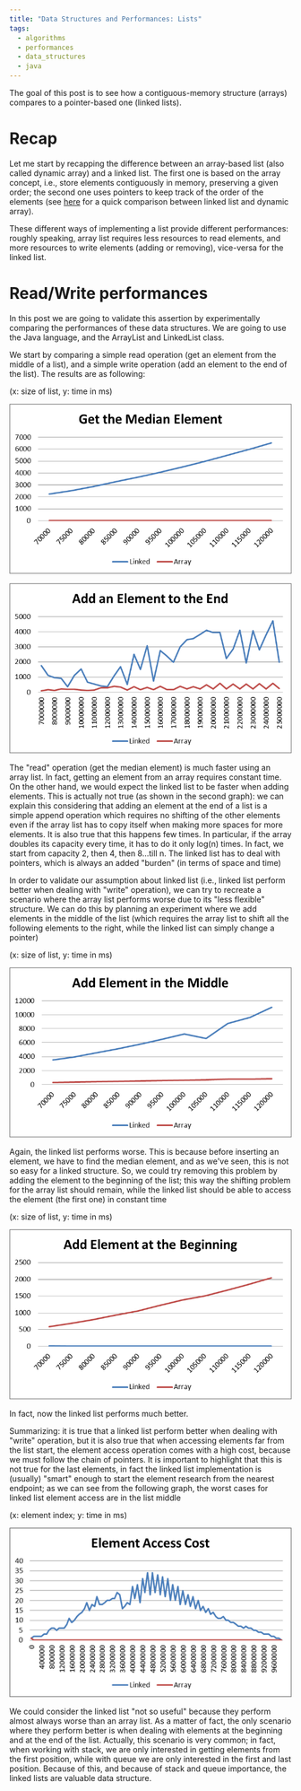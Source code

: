 ```yaml
---
title: "Data Structures and Performances: Lists"
tags:
  - algorithms
  - performances
  - data_structures
  - java
---
```


The goal of this post is to see how a contiguous-memory structure (arrays) compares to a pointer-based
one (linked lists).

# Recap

Let me start by recapping the difference between an array-based list (also called dynamic array) and
a linked list.
The first one is based on the array concept, i.e., store elements contiguously in memory, preserving a given order;
the second one uses pointers to keep track of the order of the elements (see
[here](https://en.wikipedia.org/wiki/Array_data_structure#Efficiency_comparison_with_other_data_structures)
for a quick comparison between linked list and dynamic array).

These different ways of implementing a list provide different performances:
roughly speaking, array list requires less resources to read elements, and more resources to write
elements (adding or removing), vice-versa for the linked list.

# Read/Write performances
In this post we are going to validate this assertion by experimentally comparing the performances of
these data structures. We are going to use the Java language, and the ArrayList and LinkedList class.

We start by comparing a simple read operation (get an element from the middle of a list), and a
simple write operation (add an element to the end of the list). The results are as following:

(x: size of list, y: time in ms)

![Cost of getting the element in the middle](/assets/images/2011-07-18/get_median_element.png)

![Cost of adding an element at tehe end of the list](/assets/images/2011-07-18/add_element_in_the_end.png)

The "read" operation (get the median element) is much faster using an array list.
In fact, getting an element from an array requires constant time. On the other hand, we would
expect the linked list to be faster when adding elements. This is actually not true (as shown in the
second graph): we can explain this considering that adding an element at the end of a list is a
simple append operation which requires no shifting of the other elements even if the array list
has to copy itself when making more spaces for more elements. It is also true that this happens few
times. In particular, if the array doubles its capacity every time, it has to do it only log(n)
times. In fact, we start from capacity 2, then 4, then 8...till n.
The linked list has to deal with pointers, which is always an added "burden" (in terms of space
and time)

In order to validate our assumption about linked list (i.e., linked list perform better when
dealing with "write" operation), we can try to recreate a scenario where the array list performs
worse due to its "less flexible" structure. We can do this by planning an experiment where we
add elements in the middle of the list (which requires the array list to shift all the following
elements to the right, while the linked list can simply change a pointer)

(x: size of list, y: time in ms)

![Cost of adding an element in the middle of the list](/assets/images/2011-07-18/add_element_in_the_middle.png)

Again, the linked list performs worse. This is because before inserting an element, we have to find
the median element, and as we've seen, this is not so easy for a linked structure. So, we could try
removing this problem by adding the element to the beginning of the list; this way the shifting
problem for the array list should remain, while the linked list should be able to access the element
(the first one) in constant time

(x: size of list, y: time in ms)

![Cost of adding an element at the beginning of the list](/assets/images/2011-07-18/add_element_at_the_beginning.png)

In fact, now the linked list performs much better.

Summarizing: it is true that a linked list perform better when dealing with "write" operation, but
it is also true that when accessing elements far from the list start, the element access operation
comes with a high cost, because we must follow the chain of pointers. It is important to highlight
that this is not true for the last elements, in fact the linked list implementation is  (usually)
"smart" enough to start the element research from the nearest endpoint; as we can see from
the following graph, the worst cases for linked list element access are in the list middle

(x: element index; y: time in ms)

![Cost of accessing an element](/assets/images/2011-07-18/element_access_cost.png)

We could consider the linked list "not so useful" because they perform almost always worse than an
array list. As a matter of fact, the only scenario where they perform better is when dealing with
elements at the beginning and at the end of the list. Actually, this scenario is very common; in
fact, when working with stack, we are only interested in getting elements from the first position,
while with queue we are only interested in the first and last position. Because of this, and because
of stack and queue importance, the linked lists are valuable data structure.

